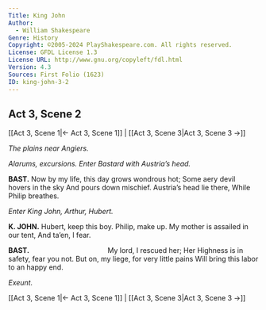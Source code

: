 ```yaml
---
Title: King John
Author: 
  - William Shakespeare
Genre: History
Copyright: ©2005-2024 PlayShakespeare.com. All rights reserved.
License: GFDL License 1.3
License URL: http://www.gnu.org/copyleft/fdl.html
Version: 4.3
Sources: First Folio (1623)
ID: king-john-3-2
---
```


## Act 3, Scene 2
[[Act 3, Scene 1|← Act 3, Scene 1]] | [[Act 3, Scene 3|Act 3, Scene 3 →]]

*The plains near Angiers.*

*Alarums, excursions. Enter Bastard with Austria’s head.*

**BAST.**
Now by my life, this day grows wondrous hot;
Some aery devil hovers in the sky
And pours down mischief. Austria’s head lie there,
While Philip breathes.

*Enter King John, Arthur, Hubert.*

**K. JOHN.**
Hubert, keep this boy. Philip, make up.
My mother is assailed in our tent,
And ta’en, I fear.

**BAST.**
           My lord, I rescued her;
Her Highness is in safety, fear you not.
But on, my liege, for very little pains
Will bring this labor to an happy end.

*Exeunt.*

[[Act 3, Scene 1|← Act 3, Scene 1]] | [[Act 3, Scene 3|Act 3, Scene 3 →]]